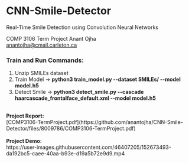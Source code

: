 # CNN-Smile-Detector
Real-Time Smile Detection using Convolution Neural Networks

COMP 3106 Term Project
Anant Ojha
<br>
anantojha@cmail.carleton.ca
<br>
### Train and Run Commands:
1. Unzip SMILEs dataset
2. Train Model  -> **python3 train_model.py --dataset SMILEs/ --model model.h5** 
3. Detect Smile -> **python3 detect_smile.py --cascade haarcascade_frontalface_default.xml --model model.h5**
<br>
<b>Project Report:</b>
<br>
[COMP3106-TermProject.pdf](https://github.com/anantojha/CNN-Smile-Detector/files/8009786/COMP3106-TermProject.pdf)
<br>
<br>
<b>Project Demo:</b>
<br>
https://user-images.githubusercontent.com/46407205/152673493-da192bc5-caee-40aa-b93e-d19a5b72e9d9.mp4


